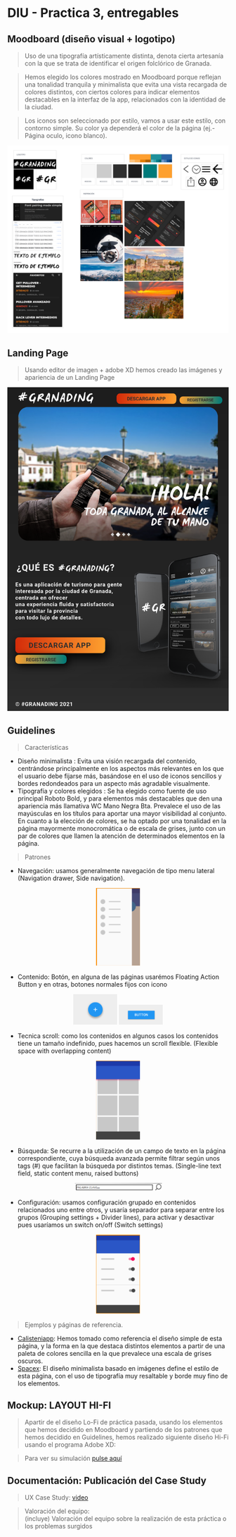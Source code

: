 # DIU - Practica 3, entregables

## Moodboard (diseño visual + logotipo)   
> Uso de una tipografía artísticamente distinta, denota cierta artesanía con la que se trata de identificar el origen folclórico de Granada.

> Hemos elegido los colores mostrado en Moodboard porque reflejan una tonalidad tranquila y minimalista que evita una vista recargada de colores distintos, con ciertos colores para indicar elementos destacables en la interfaz de la app, relacionados con la identidad de la ciudad.

> Los iconos son seleccionado por estilo, vamos a usar este estilo, con contorno simple. Su color ya dependerá el color de la página (ej.- Página oculo, icono blanco).

![Moodboard](img/Moodboard.png)

## Landing Page

> Usando editor de imagen + adobe XD hemos creado las imágenes y apariencia de un Landing Page

![LandingPage](img/LandingPage.png)

## Guidelines
> Características   
* Diseño minimalista : Evita una visión recargada del contenido, centrándose principalmente en los aspectos más relevantes en los que el usuario debe fijarse más, basándose en el uso de iconos sencillos y bordes redondeados para un aspecto más agradable visualmente.
* Tipografía y colores elegidos : Se ha elegido como fuente de uso principal Roboto Bold, y para elementos más destacables que den una apariencia más llamativa WC Mano Negra Bta. Prevalece el uso de las mayúsculas en los títulos para aportar una mayor visibilidad al conjunto.
En cuanto a la elección de colores, se ha optado por una tonalidad en la página mayormente monocromática o de escala de grises, junto con un par de colores que llamen la atención de determinados elementos en la página.

> Patrones  
* Navegación: usamos generalmente navegación de tipo menu lateral (Navigation drawer, Side navigation).

<p align="center">
<img src="img/Menu.png" alt="Navegacion" width="100"/>
</p>

* Contenido: Botón, en alguna de las páginas usarémos Floating Action Button y en otras, botones normales fijos con icono
<p align="center">
<img src="img/Floating.png" alt="Floating" width="100"/>
<img src="img/Boton.png" alt="Basico" width="100"/>
</p>

* Tecnica scroll: como los contenidos en algunos casos los contenidos tiene un tamaño indefinido, pues hacemos un scroll flexible. (Flexible space with overlapping content)
<p align="center">
<img src="img/Scroll.png" alt="scroll" width="100"/>
</p>

* Búsqueda: Se recurre a la utilización de un campo de texto en la página correspondiente, cuya búsqueda avanzada permite filtrar según unos tags (#) que facilitan la búsqueda por distintos temas. (Single-line text field, static content menu, raised buttons)
<p align="center">
<img src="img/Busqueda.png" alt="Busqueda" width="200"/>
</p>

* Configuración: usamos configuración grupado en contenidos relacionados uno entre otros, y usaría separador para separar entre los grupos (Grouping settings + Divider lines), para activar y desactivar pues usaríamos un switch on/off (Switch settings)
<p align="center">
<img src="img/Configuracion.png" alt="Configuracion" width="100"/>
</p>

> Ejemplos y páginas de referencia.
* [Calisteniapp](https://calisteniapp.com/es): Hemos tomado como referencia el diseño simple de esta página, y la forma en la que destaca distintos elementos a partir de una paleta de colores sencilla en la que prevalece una escala de grises oscuros.
* [Spacex](https://spacex.com): El diseño minimalista basado en imágenes define el estilo de esta página, con el uso de tipografía muy resaltable y borde muy fino de los elementos.


## Mockup: LAYOUT HI-FI

> Apartir de el diseño Lo-Fi de práctica pasada, usando los elementos que hemos decidido en Moodboard y partiendo de los patrones que hemos decidido en Guidelines, hemos realizado siguiente diseño Hi-Fi usando el programa Adobe XD: 


> Para ver su simulación [pulse aquí](./P2/README.md)

## Documentación: Publicación del Case Study

> UX Case Study: [video](./P2/README.md)

> Valoración del equipo:  
(incluye) Valoración del equipo sobre la realización de esta práctica o los problemas surgidos


 
